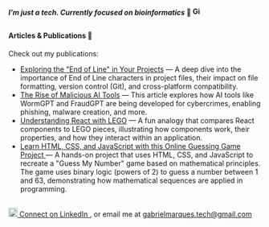 #### _I’m just a tech. Currently focused on bioinformatics_ 🧬 <a href="https://github.com/marques-gabriel"><img title="GitHub" width="16" height="16" src="https://cdn.jsdelivr.net/gh/devicons/devicon@latest/icons/github/github-original.svg" /> </a>

##

#### Articles & Publications 📄
Check out my publications:

- [Exploring the "End of Line" in Your Projects](https://www.tabnews.com.br/gabrielmarques/explorando-o-fim-da-linha-em-seus-projetos) — A deep dive into the importance of End of Line characters in project files, their impact on file formatting, version control (Git), and cross-platform compatibility.
- [The Rise of Malicious AI Tools](https://www.tabnews.com.br/gabrielmarques/o-futuro-da-inteligencia-artificial-maliciosa-se-desenvolve-rapidamente-e-contribui-com-o-aumento-de-cibercrimes-que-usam-ferramentas-baseadas-em-ia-generativa) — This article explores how AI tools like WormGPT and FraudGPT are being developed for cybercrimes, enabling phishing, malware creation, and more.
- [Understanding React with LEGO](https://www.tabnews.com.br/gabrielmarques/entendendo-react-com-lego) — A fun analogy that compares React components to LEGO pieces, illustrating how components work, their properties, and how they interact within an application.
- [Learn HTML, CSS, and JavaScript with this Online Guessing Game Project ](https://www.tabnews.com.br/gabrielmarques/aprenda-html-css-e-javascript-com-esse-projeto-delicinha-de-um-jogo-online-de-adivinhacao) — A hands-on project that uses HTML, CSS, and JavaScript to recreate a "Guess My Number" game based on mathematical principles. The game uses binary logic (powers of 2) to guess a number between 1 and 63, demonstrating how mathematical sequences are applied in programming. 

## 
<a href="https://www.linkedin.com/in/marques-gabriel"><img title="linkedin" width="18" height="18" src="https://cdn.jsdelivr.net/gh/devicons/devicon@latest/icons/linkedin/linkedin-original.svg" /> Connect on LinkedIn  </a> , or email me at gabrielmarques.tech@gmail.com



